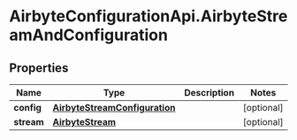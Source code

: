 # AirbyteConfigurationApi.AirbyteStreamAndConfiguration

## Properties

Name | Type | Description | Notes
------------ | ------------- | ------------- | -------------
**config** | [**AirbyteStreamConfiguration**](AirbyteStreamConfiguration.md) |  | [optional] 
**stream** | [**AirbyteStream**](AirbyteStream.md) |  | [optional] 


